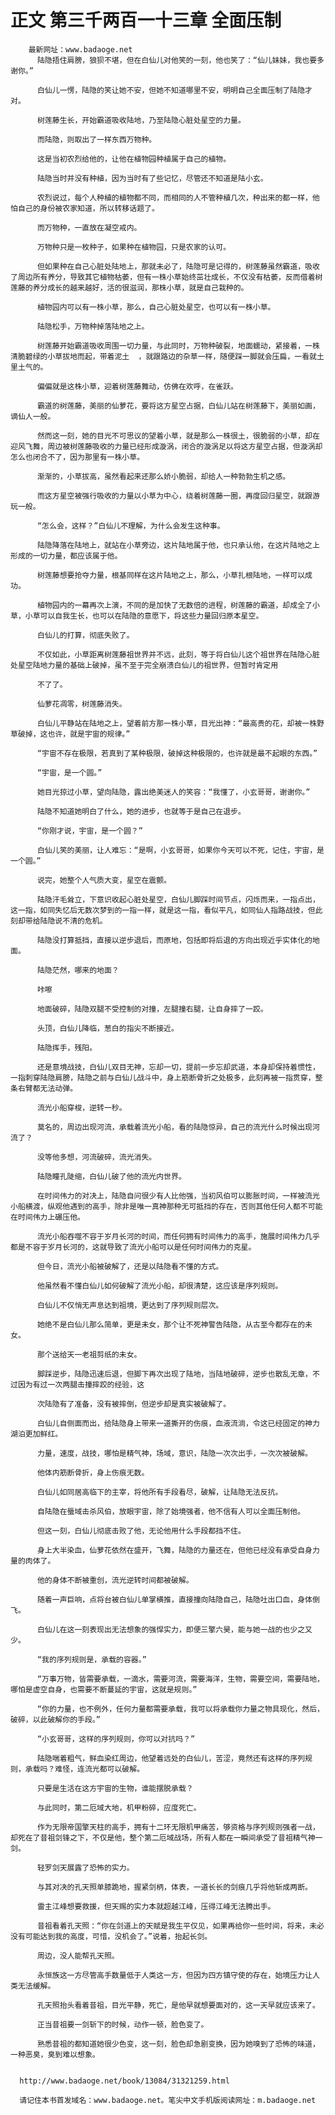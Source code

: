 # 正文 第三千两百一十三章 全面压制
        最新网址：www.badaoge.net
          陆隐捂住肩膀，狼狈不堪，但在白仙儿对他笑的一刻，他也笑了：“仙儿妹妹，我也要多谢你。”
      
          白仙儿一愣，陆隐的笑让她不安，但她不知道哪里不安，明明自己全面压制了陆隐才对。
      
          树莲藤生长，开始霸道吸收陆地，乃至陆隐心脏处星空的力量。
      
          而陆隐，则取出了一样东西万物种。
      
          这是当初农烈给他的，让他在植物园种植属于自己的植物。
      
          陆隐当时并没有种植，因为当时有了些记忆，尽管还不知道是陆小玄。
      
          农烈说过，每个人种植的植物都不同，而相同的人不管种植几次，种出来的都一样，他怕自己的身份被农家知道，所以转移话题了。
      
          而万物种，一直放在凝空戒内。
      
          万物种只是一枚种子，如果种在植物园，只是农家的认可。
      
          但如果种在自己心脏处陆地上，那就未必了，陆隐可是记得的，树莲藤虽然霸道，吸收了周边所有养分，导致其它植物枯萎，但有一株小草始终茁壮成长，不仅没有枯萎，反而借着树莲藤的养分成长的越来越好，活的很滋润，那株小草，就是自己栽种的。
      
          植物园内可以有一株小草，那么，自己心脏处星空，也可以有一株小草。
      
          陆隐松手，万物种掉落陆地之上。
      
          树莲藤开始霸道吸收周围一切力量，与此同时，万物种破裂，地面蠕动，紧接着，一株清脆碧绿的小草拔地而起，带着泥土  ，就跟路边的杂草一样，随便踩一脚就会压扁，一看就土里土气的。
      
          偏偏就是这株小草，迎着树莲藤舞动，仿佛在欢呼，在雀跃。
      
          霸道的树莲藤，美丽的仙萝花，要将这方星空占据，白仙儿站在树莲藤下，美丽如画，谪仙人一般。
      
          然而这一刻，她的目光不可思议的望着小草，就是那么一株很土，很脆弱的小草，却在迎风飞舞，周边被树莲藤吸收的力量已经形成漩涡，闭合的漩涡足以将这方星空占据，但漩涡却怎么也闭合不了，因为那里有一株小草。
      
          渐渐的，小草拔高，虽然看起来还那么娇小脆弱，却给人一种勃勃生机之感。
      
          而这方星空被强行吸收的力量以小草为中心，绕着树莲藤一圈，再度回归星空，就跟游玩一般。
      
          “怎么会，这样？”白仙儿不理解，为什么会发生这种事。
      
          陆隐降落在陆地上，就站在小草旁边，这片陆地属于他，也只承认他，在这片陆地之上形成的一切力量，都应该属于他。
      
          树莲藤想要抢夺力量，根基同样在这片陆地之上，那么，小草扎根陆地，一样可以成功。
      
          植物园内的一幕再次上演，不同的是加快了无数倍的进程，树莲藤的霸道，却成全了小草，小草可以自我生长，也可以在陆隐的意愿下，将这些力量回归原本星空。
      
          白仙儿的打算，彻底失败了。
      
          不仅如此，小草距离树莲藤祖世界并不远，此刻，等于将白仙儿这个祖世界在陆隐心脏处星空陆地力量的基础上破掉，虽不至于完全崩溃白仙儿的祖世界，但暂时肯定用
      
          不了了。
      
          仙萝花凋零，树莲藤消失。
      
          白仙儿平静站在陆地之上，望着前方那一株小草，目光出神：“最高贵的花，却被一株野草破掉，这也许，就是宇宙的规律。”
      
          “宇宙不存在极限，若真到了某种极限，破掉这种极限的，也许就是最不起眼的东西。”
      
          “宇宙，是一个圆。”
      
          她目光掠过小草，望向陆隐，露出绝美迷人的笑容：“我懂了，小玄哥哥，谢谢你。”
      
          陆隐不知道她明白了什么，她的进步，也就等于是自己在退步。
      
          “你刚才说，宇宙，是一个圆？”
      
          白仙儿笑的美丽，让人难忘：“是啊，小玄哥哥，如果你今天可以不死，记住，宇宙，是一个圆。”
      
          说完，她整个人气质大变，星空在震颤。
      
          陆隐汗毛耸立，下意识收起心脏处星空，白仙儿脚踩时间节点，闪烁而来，一指点出，这一指，如同失忆后无数次梦到的一指一样，就是这一指，看似平凡，如同仙人指路战技，但此刻却带给陆隐说不清的危机。
      
          陆隐没打算抵挡，直接以逆步退后，而原地，包括即将后退的方向出现近乎实体化的地面。
      
          陆隐茫然，哪来的地面？
      
          咔嚓
      
          地面破碎，陆隐双腿不受控制的对撞，左腿撞右腿，让自身摔了一跤。
      
          头顶，白仙儿降临，葱白的指尖不断接近。
      
          陆隐挥手，残阳。
      
          还是意境战技，白仙儿双目无神，忘却一切，提前一步忘却武道，本身却保持着惯性，一指刺穿陆隐肩膀，陆隐之前与白仙儿战斗中，身上筋断骨折之处极多，此刻再被一指贯穿，整条右臂都无法动弹。
      
          流光小船穿梭，逆转一秒。
      
          莫名的，周边出现河流，承载着流光小船，看的陆隐惊异，自己的流光什么时候出现河流了？
      
          没等他多想，河流破碎，流光消失。
      
          陆隐瞳孔陡缩，白仙儿破了他的流光内世界。
      
          在时间伟力的对决上，陆隐自问很少有人比他强，当初风伯可以膨胀时间，一样被流光小船横渡，纵观他遇到的高手，除非是唯一真神那种无可抵挡的存在，否则其他任何人都不可能在时间伟力上碾压他。
      
          流光小船吞噬不容于岁月长河的时间，而任何拥有时间伟力的高手，施展时间伟力几乎都是不容于岁月长河的，这就导致了流光小船可以是任何时间伟力的克星。
      
          但今日，流光小船被破解了，还是以陆隐看不懂的方式。
      
          他虽然看不懂白仙儿如何破解了流光小船，却很清楚，这应该是序列规则。
      
          白仙儿不仅悄无声息达到祖境，更达到了序列规则层次。
      
          她绝不是白仙儿那么简单，更是未女，那个让不死神警告陆隐，从古至今都存在的未女。
      
          那个送给天一老祖剪纸的未女。
      
          脚踩逆步，陆隐迅速后退，但脚下再次出现了陆地，当陆地破碎，逆步也散乱无章，不过因为有过一次两腿击撞摔跤的经验，这
      
          次陆隐有了准备，没有被摔倒，但逆步却是真实被破解了。
      
          白仙儿自侧面而出，给陆隐身上带来一道撕开的伤痕，血液流淌，令这已经固定的神力湖泊更加鲜红。
      
          力量，速度，战技，哪怕是精气神，场域，意识，陆隐一次次出手，一次次被破解。
      
          他体内筋断骨折，身上伤痕无数。
      
          白仙儿如同居高临下的主宰，将他所有手段看尽，破解，让陆隐无法反抗。
      
          自陆隐在蜃域击杀风伯，放眼宇宙，除了始境强者，他不信有人可以全面压制他。
      
          但这一刻，白仙儿彻底击败了他，无论他用什么手段都挡不住。
      
          身上大半染血，仙萝花依然在盛开，飞舞，陆隐的力量还在，但他已经没有承受自身力量的肉体了。
      
          他的身体不断被重创，流光逆转时间都被破解。
      
          随着一声巨响，点将台被白仙儿单掌横推，直接撞向陆隐自己，陆隐吐出口血，身体倒飞。
      
          白仙儿在这一刻表现出无法想象的强悍实力，即便三擎六昊，能与她一战的也少之又少。
      
          “我的序列规则是，承载的容器。”
      
          “万事万物，皆需要承载，一滴水，需要河流，需要海洋，生物，需要空间，需要陆地，哪怕是虚空自身，也需要不断蔓延的宇宙，这就是规则。”
      
          “你的力量，也不例外，任何力量都需要承载，我可以将承载你力量之物具现化，然后，破碎，以此破解你的手段。”
      
          “小玄哥哥，这样的序列规则，你可以对抗吗？”
      
          陆隐喘着粗气，鲜血染红周边，他望着远处的白仙儿，苦涩，竟然还有这样的序列规则，承载吗？难怪，连流光都可以破解。
      
          只要是生活在这方宇宙的生物，谁能摆脱承载？
      
          与此同时，第二厄域大地，机甲粉碎，应度死亡。
      
          作为无限帝国擎天柱的高手，拥有十二环无限机甲痛苦，够资格与序列规则强者一战，却死在了昔祖剑锋之下，不仅是他，整个第二厄域战场，所有人都在一瞬间承受了昔祖精气神一剑。
      
          轻罗剑天展露了恐怖的实力。
      
          与其对决的孔天照单膝跪地，握紧剑柄，体表，一道长长的剑痕几乎将他斩成两断。
      
          雷主江峰想要救援，但天赐的实力本就超越江峰，压得江峰无法腾出手。
      
          昔祖看着孔天照：“你在剑道上的天赋是我生平仅见，如果再给你一些时间，将来，未必没有可能达到我的高度，可惜，没机会了。”说着，抬起长剑。
      
          周边，没人能帮孔天照。
      
          永恒族这一方尽管高手数量低于人类这一方，但因为四方镇守使的存在，始境压力让人类无法缓解。
      
          孔天照抬头看着昔祖，目光平静，死亡，是他早就想要面对的，这一天早就应该来了。
      
          正当昔祖要一剑斩下的时候，动作一顿，脸色变了。
      
          熟悉昔祖的都知道她很少色变，这一刻，脸色却急剧变换，因为她嗅到了恐怖的味道，一种恶臭，臭到难以想象。
      
      
      http://www.badaoge.net/book/13084/31321259.html
      
      请记住本书首发域名：www.badaoge.net。笔尖中文手机版阅读网址：m.badaoge.net